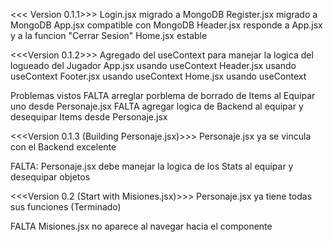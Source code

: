 <<< Version 0.1.1>>>
Login.jsx migrado a MongoDB
Register.jsx migrado a MongoDB
App.jsx compatible con MongoDB
Header.jsx responde a App.jsx y a la funcion "Cerrar Sesion"
Home.jsx estable

<<<Version 0.1.2>>>
Agregado del useContext para manejar la logica del logueado del Jugador
App.jsx usando useContext
Header.jsx usando useContext
Footer.jsx usando useContext
Home.jsx usando useContext

Problemas vistos
FALTA arreglar porblema de borrado de Items al Equipar uno desde Personaje.jsx
FALTA agregar logica de Backend al equipar y desequipar Items desde Personaje.jsx

<<<Version 0.1.3 (Building Personaje.jsx)>>>
Personaje.jsx ya se vincula con el Backend excelente

FALTA: Personaje.jsx debe manejar la logica de los Stats al equipar y desequipar objetos

<<<Version 0.2 (Start with Misiones.jsx)>>>
Personaje.jsx ya tiene todas sus funciones (Terminado)

FALTA Misiones.jsx no aparece al navegar hacia el componente